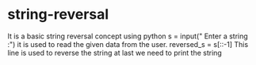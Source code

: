 # string-reversal
It is a basic string reversal concept using python
s = input(" Enter a string :")
it is used to read the given data from the user.
reversed_s =  s[::-1]
This line is used to reverse the string
at last we need to print the string

